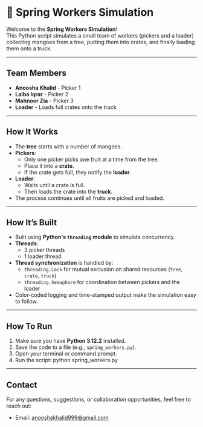 # 🌸 Spring Workers Simulation

Welcome to the **Spring Workers Simulation**!  
This Python script simulates a small team of workers (pickers and a loader) collecting mangoes from a tree, putting them into crates, and finally loading them onto a truck.

---

##  Team Members

- **Anoosha Khalid** - Picker 1  
- **Laiba Iqrar** - Picker 2  
- **Mahnoor Zia** - Picker 3  
- **Loader** - Loads full crates onto the truck  

---

##  How It Works

- The **tree** starts with a number of mangoes.
- **Pickers**:
  - Only one picker picks one fruit at a time from the tree.
  - Place it into a **crate**.
  - If the crate gets full, they notify the **loader**.
- **Loader**:
  - Waits until a crate is full.
  - Then loads the crate into the **truck**.
- The process continues until all fruits are picked and loaded.

---

##  How It’s Built

- Built using **Python's `threading` module** to simulate concurrency.
- **Threads**:
  - 3 picker threads
  - 1 loader thread
- **Thread synchronization** is handled by:
  - `threading.Lock` for mutual exclusion on shared resources (`tree`, `crate`, `truck`)
  - `threading.Semaphore` for coordination between pickers and the loader
- Color-coded logging and time-stamped output make the simulation easy to follow.

---


##  How To Run

1. Make sure you have **Python 3.12.2** installed.
2. Save the code to a file (e.g., `spring_workers.py`).
3. Open your terminal or command prompt.
4. Run the script: python spring_workers.py

---

##  Contact

For any questions, suggestions, or collaboration opportunities, feel free to reach out:
- Email: anooshakhalid999@gmail.com









